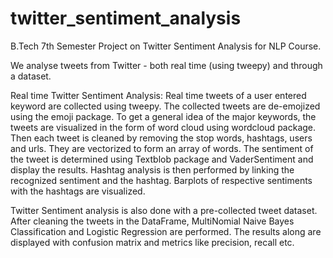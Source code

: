 # twitter_sentiment_analysis
B.Tech 7th Semester Project on Twitter Sentiment Analysis for NLP Course.

We analyse tweets from Twitter - both real time (using tweepy) and through a dataset.

Real time Twitter Sentiment Analysis:
  Real time tweets of a user entered keyword are collected using tweepy. The collected tweets are de-emojized using the emoji package.
  To get a general idea of the major keywords, the tweets are visualized in the form of word cloud using wordcloud package.
  Then each tweet is cleaned by removing the stop words, hashtags, users and urls. They are vectorized to form an array of words.
  The sentiment of the tweet is determined using Textblob package and VaderSentiment and display the results.
  Hashtag analysis is then performed by linking the recognized sentiment and the hashtag. Barplots of respective sentiments with the hashtags are visualized.

Twitter Sentiment analysis is also done with a pre-collected tweet dataset. 
  After cleaning the tweets in the DataFrame, MultiNomial Naive Bayes Classification and Logistic Regression are performed. 
  The results along are displayed with confusion matrix and metrics like precision, recall etc.

